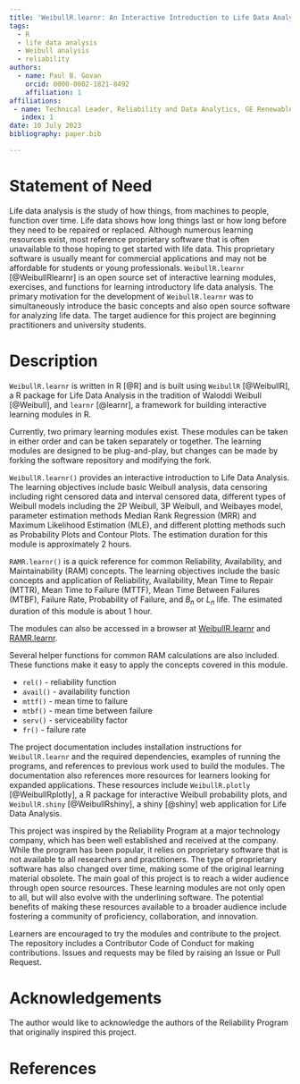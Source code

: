 ```yaml
---
title: 'WeibullR.learnr: An Interactive Introduction to Life Data Analysis'
tags:
  - R
  - life data analysis
  - Weibull analysis
  - reliability
authors:
  - name: Paul B. Govan
    orcid: 0000-0002-1821-8492
    affiliation: 1
affiliations:
 - name: Technical Leader, Reliability and Data Analytics, GE Renewable Energy
   index: 1
date: 10 July 2023
bibliography: paper.bib

---
```


# Statement of Need

Life data analysis is the study of how things, from machines to people, function over time. Life data shows how long things last or how long before they need to be repaired or replaced. Although numerous learning resources exist, most reference proprietary software that is often unavailable to those hoping to get started with life data. This proprietary software is usually meant for commercial applications and may not be affordable for students or young professionals. `WeibullR.learnr` [@WeibullRlearnr] is an open source set of interactive learning modules, exercises, and functions for learning introductory life data analysis. The primary motivation for the development of `WeibullR.learnr` was to simultaneously introduce the basic concepts and also open source software for analyzing life data. The target audience for this project are beginning practitioners and university students. 

# Description

`WeibullR.learnr` is written in R [@R] and is built using `WeibullR` [@WeibullR], a R package for Life Data Analysis in the tradition of Waloddi Weibull [@Weibull], and `learnr` [@learnr], a framework for building interactive learning modules in R.

Currently, two primary learning modules exist. These modules can be taken in either order and can be taken separately or together. The learning modules are designed to be plug-and-play, but changes can be made by forking the software repository and modifying the fork.

`WeibullR.learnr()` provides an interactive introduction to Life Data Analysis. The learning objectives include basic Weibull analysis, data censoring including right censored data and interval censored data, different types of Weibull models including the 2P Weibull, 3P Weibull, and Weibayes model, parameter estimation methods Median Rank Regression (MRR) and Maximum Likelihood Estimation (MLE), and different plotting methods such as Probability Plots and Contour Plots. The estimation duration for this module is approximately 2 hours. 

`RAMR.learnr()` is a quick reference for common Reliability, Availability, and Maintainability (RAM) concepts. The learning objectives include the basic concepts and application of Reliability, Availability, Mean Time to Repair (MTTR), Mean Time to Failure (MTTF), Mean Time Between Failures (MTBF), Failure Rate, Probability of Failure, and $B_n$ or $L_n$ life. The esimated duration of this module is about 1 hour.

The modules can also be accessed in a browser at [WeibullR.learnr](https://paulgovan.shinyapps.io/weibullrlearnr/) and [RAMR.learnr](https://paulgovan.shinyapps.io/ramrlearnr/).

Several helper functions for common RAM calculations are also included. These functions make it easy to apply the concepts covered in this module.

* `rel()` - reliability function
* `avail()` - availability function
* `mttf()` - mean time to failure
* `mtbf()` - mean time between failure
* `serv()` - serviceability factor
* `fr()` - failure rate

The project documentation includes installation instructions for `WeibullR.learnr` and the required dependencies, examples of running the programs, and references to previous work used to build the modules. The documentation also references more resources for learners looking for expanded applications. These resources include `WeibullR.plotly` [@WeibullRplotly], a R package for interactive Weibull probability plots, and `WeibullR.shiny` [@WeibullRshiny], a shiny [@shiny] web application for Life Data Analysis.

This project was inspired by the Reliability Program at a major technology company, which has been well established and received at the company. While the program has been popular, it relies on proprietary software that is not available to all researchers and practitioners. The type of proprietary software has also changed over time, making some of the original learning material obsolete. The main goal of this project is to reach a wider audience through open source resources. These learning modules are not only open to all, but will also evolve with the underlining software. The potential benefits of making these resources available to a broader audience include fostering a community of proficiency, collaboration, and innovation.

Learners are encouraged to try the modules and contribute to the project. The repository includes a Contributor Code of Conduct for making contributions. Issues and requests may be filed by raising an Issue or Pull Request.

# Acknowledgements

The author would like to acknowledge the authors of the Reliability Program that originally inspired this project.  

# References
